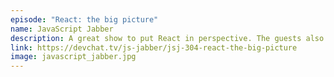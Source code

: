 ```yaml
---
episode: "React: the big picture"
name: JavaScript Jabber
description: A great show to put React in perspective. The guests also compare the Facebook library with Vue and Angular.
link: https://devchat.tv/js-jabber/jsj-304-react-the-big-picture
image: javascript_jabber.jpg
---
```

